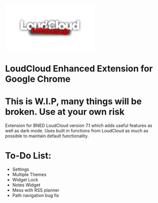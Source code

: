 ![logo](https://github.com/jadedkitty/LoudCloud-Enhanced-Extension/blob/master/logo.png)

# LoudCloud Enhanced Extension for Google Chrome
# This is W.I.P, many things will be broken. Use at your own risk
 Extension for BNED LoudCloud version 7.1 which adds useful features as well as dark mode.
 Uses built in functions from LoudCloud as much as possible to maintain default functionality.

# To-Do List:
 - Settings
 - Multiple Themes
 - Widget Lock
 - Notes Widget
 - Mess with RSS planner
 - Path navigation bug fix
